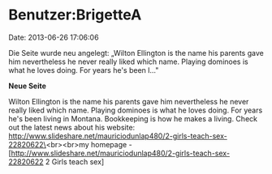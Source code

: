 Benutzer:BrigetteA
==================

Date: 2013-06-26 17:06:06

Die Seite wurde neu angelegt: „Wilton Ellington is the name his parents
gave him nevertheless he never really liked which name. Playing dominoes
is what he loves doing. For years he\'s been l..."

**Neue Seite**

<div>

Wilton Ellington is the name his parents gave him nevertheless he never
really liked which name. Playing dominoes is what he loves doing. For
years he\'s been living in Montana. Bookkeeping is how he makes a
living. Check out the latest news about his website:
http://www.slideshare.net/mauriciodunlap480/2-girls-teach-sex-22820622\<br\>\<br\>my
homepage -
\[http://www.slideshare.net/mauriciodunlap480/2-girls-teach-sex-22820622
2 Girls teach sex\]

</div>
